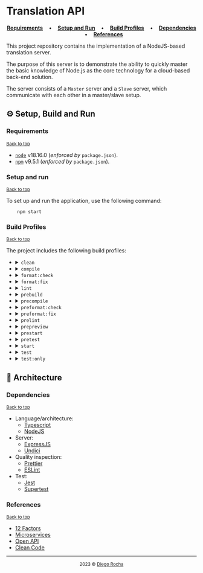 # Translation API

<p style="text-align: center;" align="center">
  <a href="#requirements"><b>Requirements</b></a>
  &nbsp;&nbsp;&nbsp;•&nbsp;&nbsp;&nbsp;
  <a href="#setup-and-run"><b>Setup and Run</b></a>
  &nbsp;&nbsp;&nbsp;•&nbsp;&nbsp;&nbsp;
    <a href="#build-profiles"><b>Build Profiles</b></a>
  &nbsp;&nbsp;&nbsp;•&nbsp;&nbsp;&nbsp;
  <a href="#dependencies"><b>Dependencies</b></a>
  &nbsp;&nbsp;&nbsp;•&nbsp;&nbsp;&nbsp;
  <a href="#references"><b>References</b></a>
</p>

This project repository contains the implementation of a NodeJS-based translation server.

The purpose of this server is to demonstrate the ability to quickly master the basic knowledge of Node.js as the core technology for a cloud-based back-end solution.

The server consists of a `Master` server and a `Slave` server, which communicate with each other in a master/slave setup.

## ⚙ Setup, Build and Run

### Requirements

<sup>[Back to top](#translation-api)</sup>

- [`node`](https://nodejs.org) v18.16.0 (_enforced by_ `package.json`).
- [`npm`](https://www.npmjs.com) v9.5.1 (_enforced by_ `package.json`).

### Setup and run

<sup>[Back to top](#translation-api)</sup>

To set up and run the application, use the following command:

```shell
    npm start
```

### Build Profiles

<sup>[Back to top](#translation-api)</sup>

The project includes the following build profiles:

- <details>
  <summary><code>clean</code></summary>

  Cleans the project by removing `yarn.lock`, `package-lock.json`, `node_modules`, and `build` directory.

  ```shell
  npm run clean
  ```

  </details>

- <details>
  <summary><code>compile</code></summary>

  Compiles the TypeScript code using `tsc` command.

  ```shell
  npm run compile
  ```

  </details>

- <details>
  <summary><code>format:check</code></summary>

  Checks the formatting of the code using `prettier` and `sort-package-json` commands.

  ```shell
  npm run format:check
  ```

  </details>

- <details>
  <summary><code>format:fix</code></summary>

  Fixes the formatting of the code using `prettier` and `sort-package-json` commands.

  ```shell
  npm run format:fix
  ```

  </details>

- <details>
  <summary><code>lint</code></summary>

  ```shell
  npm run lint
  ```

  Runs linting on the code using `eslint` command.

  </details>

- <details>
  <summary><code>prebuild</code></summary>

  Runs the tests before the build process.

  ```shell
  npm run prebuild
  ```

  </details>

- <details>
  <summary><code>precompile</code></summary>

  Fixes the code formatting before the compilation process.

  ```shell
  npm run precompile
  ```

  </details>

- <details>
  <summary><code>preformat:check</code></summary>

  Installs dependencies and runs security audit before checking code formatting.

  ```shell
  npm run preformat:check
  ```

  </details>

- <details>
  <summary><code>preformat:fix</code></summary>

  Installs dependencies and runs security audit before fixing code formatting.

  ```shell
  npm run preformat:fix
  ```

  </details>

- <details>
  <summary><code>prelint</code></summary>

  Compiles the TypeScript code before running the linting process.

  ```shell
  npm run prelint
  ```

  </details>

- <details>
  <summary><code>prepreview</code></summary>

  Runs linting before starting the preview.

  ```shell
  npm run prepreview
  ```

  </details>

- <details>
  <summary><code>prestart</code></summary>

  Runs linting before starting the project.

  ```shell
  npm run prestart
  ```

  </details>

- <details>
  <summary><code>pretest</code></summary>

  Runs linting before running the tests.

  ```shell
  npm run pretest
  ```

  </details>

- <details>
  <summary><code>start</code></summary>

  Starts the application using `ts-node`.

  ```shell
  npm run start
  ```

  </details>

- <details>
  <summary><code>test</code></summary>

  Runs test using `jest` command.

  ```shell
  npm run test
  ```

  </details>

- <details>
  <summary><code>test:only</code></summary>

  Runs test using `jest` command.

  ```shell
  npm run test:only
  ```

  </details>

## 📐 Architecture

### Dependencies

<sup>[Back to top](#translation-api)</sup>

- Language/architecture:
  - [Typescript](https://www.typescriptlang.org)
  - [NodeJS](https://nodejs.org)
- Server:
  - [ExpressJS](https://expressjs.com)
  - [Undici](https://undici.nodejs.org)
- Quality inspection:
  - [Prettier](https://prettier.io)
  - [ESLint](https://eslint.org)
- Test:
  - [Jest](https://jestjs.io)
  - [Supertest](https://github.com/ladjs/supertest)

### References

<sup>[Back to top](#translation-api)</sup>

- [12 Factors](https://12factor.net)
- [Microservices](https://microservices.io)
- [Open API](https://spec.openapis.org/oas/latest.html)
- [Clean Code](http://cleancoder.com/products)

---

<p style="text-align: center;" align="center">
  <sub>2023 © <a href="https://www.linkedin.com/in/dhsrocha">Diego Rocha</a></sub>
</p>

